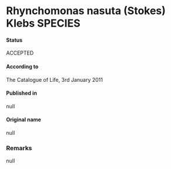 Rhynchomonas nasuta (Stokes) Klebs SPECIES
=======

#### Status
ACCEPTED

#### According to
The Catalogue of Life, 3rd January 2011

#### Published in
null

#### Original name
null

### Remarks
null
